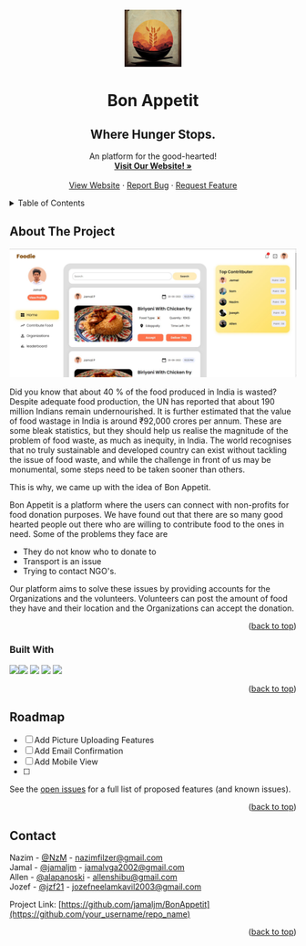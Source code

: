 <!-- Improved compatibility of back to top link: See: https://github.com/othneildrew/Best-README-Template/pull/73 -->
<a name="readme-top"></a>
<!--
*** Thanks for checking out the Best-README-Template. If you have a suggestion
*** that would make this better, please fork the repo and create a pull request
*** or simply open an issue with the tag "enhancement".
*** Don't forget to give the project a star!
*** Thanks again! Now go create something AMAZING! :D
-->



<!-- PROJECT SHIELDS -->
<!--
*** I'm using markdown "reference style" links for readability.
*** Reference links are enclosed in brackets [ ] instead of parentheses ( ).
*** See the bottom of this document for the declaration of the reference variables
*** for contributors-url, forks-url, etc. This is an optional, concise syntax you may use.
*** https://www.markdownguide.org/basic-syntax/#reference-style-links
-->



<!-- PROJECT LOGO -->

<br />
<div align="center">
 <a href="https://github.com/othneildrew/Best-README-Template">
    <img src="logo.jpeg" alt="Logo" width="100" height="100">
  </a>
 

  <h1 align="center">Bon Appetit</h1>
  <h2 align="center">Where Hunger Stops.</h2>

  <p align="center">
    An platform for the good-hearted!
    <br />
    <a href="https://bonappletea.netlify.app/"><strong>Visit Our Website! »</strong></a>
    <br />
    <br />
    <a href="https://bonappletea.netlify.app/">View Website</a>
    ·
    <a href="https://github.com/jamaljm/BonAppetit/issues">Report Bug</a>
    ·
    <a href="https://github.com/jamaljm/BonAppetit/issues">Request Feature</a>
  </p>
</div>



<!-- TABLE OF CONTENTS -->
<details>
  <summary>Table of Contents</summary>
  <ol>
    <li>
      <a href="#about-the-project">About The Project</a>
      <ul>
        <li><a href="#built-with">Built With</a></li>
      </ul>
    </li>
    <li>
      <a href="#getting-started">Getting Started</a>
      <ul>
        <li><a href="#prerequisites">Prerequisites</a></li>
        <li><a href="#installation">Installation</a></li>
      </ul>
    </li>
    <li><a href="#usage">Usage</a></li>
    <li><a href="#roadmap">Roadmap</a></li>
    <li><a href="#contributing">Contributing</a></li>
    <li><a href="#license">License</a></li>
    <li><a href="#contact">Contact</a></li>
    <li><a href="#acknowledgments">Acknowledgments</a></li>
  </ol>
</details>



<!-- ABOUT THE PROJECT -->
## About The Project

<img src="bon-appetit.jpg">


Did you know that about 40 % of the food produced in India is wasted?
Despite adequate food production, the UN has reported that about 190 million Indians remain undernourished. It is further estimated that the
value of food wastage in India is around ₹92,000 crores per annum.
These are some bleak statistics, but they should help us realise the magnitude of the problem of food waste, as much as inequity, in India.
The world recognises that no truly sustainable and developed country can exist without tackling the issue of food waste, and while the challenge
in front of us may be monumental, some steps need to be taken sooner than others.

This is why, we came up with the idea of  Bon Appetit.

Bon Appetit is a platform where the users can connect with non-profits for food donation purposes.
We have found out that there are so many good hearted people out there who are willing to contribute food to the ones in need.
Some of the problems they face are 
* They do not know who to donate to
* Transport is an issue
* Trying to contact NGO's.

Our platform aims to solve these issues by providing accounts for the Organizations and the volunteers.
Volunteers can post the amount of food they have and their location and the Organizations can accept the donation.








<p align="right">(<a href="#readme-top">back to top</a>)</p>



### Built With


<img src="https://img.shields.io/badge/Node.js-339933?style=for-the-badge&logo=nodedotjs&logoColor=white"><img src="https://img.shields.io/badge/Express.js-000000?style=for-the-badge&logo=express&logoColor=white"> <img src="https://img.shields.io/badge/npm-CB3837?style=for-the-badge&logo=npm&logoColor=white">
<img src="https://img.shields.io/badge/React-20232A?style=for-the-badge&logo=react&logoColor=61DAFB">
<img src="https://img.shields.io/badge/MongoDB-4EA94B?style=for-the-badge&logo=mongodb&logoColor=white">

<p align="right">(<a href="#readme-top">back to top</a>)</p>








<!-- USAGE EXAMPLES -->



<!-- ROADMAP -->
## Roadmap

- [ ] Add Picture Uploading Features
- [ ] Add Email Confirmation
- [ ] Add Mobile View
- [ ] 


See the [open issues](https://github.com/othneildrew/Best-README-Template/issues) for a full list of proposed features (and known issues).

<p align="right">(<a href="#readme-top">back to top</a>)</p>







<!-- CONTACT -->
## Contact

Nazim - [@NzM](https://github.com/NZM) - nazimfilzer@gmail.com <br>
Jamal  - [@jamaljm](https://github.com/jamaljm) - jamalvga2002@gmail.com <br>
Allen - [@alapanoski](https://github.com/alapanoski) - allenshibu@gmail.com <br>
Jozef - [@jzf21](https://github.com/jzf21) - jozefneelamkavil2003@gmail.com <br>

Project Link: [https://github.com/jamaljm/BonAppetit](https://github.com/your_username/repo_name)

<p align="right">(<a href="#readme-top">back to top</a>)</p>



<!-- ACKNOWLEDGMENTS -->



